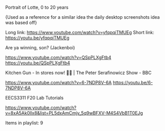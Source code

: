 Portrait of Lotte, 0 to 20 years

{Used as a reference for a similar idea the daily desktop screenshots idea was based off}

Long link: https://www.youtube.com/watch?v=yfqpqiTMUEg
Short link: https://youtu.be/yfqpqiTMUEg

Are ya winning, son? (Jackenboi)

https://www.youtube.com/watch?v=QSpPLXgFtb4
https://youtu.be/QSpPLXgFtb4

Kitchen Gun - In stores now! 🔫😂 | The Peter Serafinowicz Show - BBC

https://www.youtube.com/watch?v=6-7NDP8V-6A
https://youtu.be/6-7NDP8V-6A

EECS3311 F20 Lab Tutorials

https://www.youtube.com/watch?v=8xA5Ak0llx8&list=PL5dxAmCmjv_5q9wBFXV-M4S4VbB1T0EJg

Items in playlist: 9

